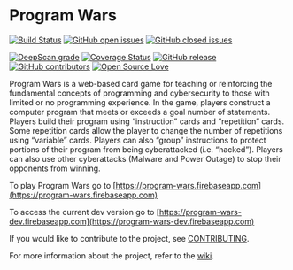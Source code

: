 # Program Wars
[![Build Status](https://travis-ci.org/SibylLab/Program-Wars.svg?branch=master)](https://travis-ci.org/SibylLab/Program-Wars)
[![GitHub open issues](https://img.shields.io/github/issues-raw/johnanvik/program-wars.svg)](https://github.com/johnanvik/program-wars/issues)
[![GitHub closed issues](https://img.shields.io/github/issues-closed-raw/johnanvik/program-wars.svg)](https://github.com/johnanvik/program-wars/issues)

[![DeepScan grade](https://deepscan.io/api/teams/10352/projects/13104/branches/214253/badge/grade.svg)](https://deepscan.io/dashboard#view=project&tid=10352&pid=13104&bid=214253)
[![Coverage Status](https://coveralls.io/repos/github/SibylLab/Program-Wars/badge.svg?branch=master)](https://coveralls.io/github/SibylLab/Program-Wars?branch=master)
[![GitHub release](https://img.shields.io/github/release/johnanvik/program-wars.svg)](https://github.com/johnanvik/program-wars/releases/latest)
[![GitHub contributors](https://img.shields.io/github/contributors/johnanvik/program-wars.svg)](https://github.com/johnanvik/program-wars/graphs/contributors)
[![Open Source Love](https://badges.frapsoft.com/os/gpl/gpl.svg?v=102)](https://github.com/johnanvik/open-source-badge/)

Program Wars is a web-based card game for teaching or reinforcing the fundamental concepts of programming and cybersecurity to
those with limited or no programming experience. In the game, players construct a computer program that meets or
exceeds a goal number of statements. Players build their program using “instruction” cards and “repetition” cards. Some repetition
cards allow the player to change the number of repetitions using “variable” cards. Players can also “group” instructions to protect
portions of their program from being cyberattacked (i.e. “hacked”). Players can also use other cyberattacks (Malware and Power Outage) to stop their opponents from winning.

To play Program Wars go to [https://program-wars.firebaseapp.com](https://program-wars.firebaseapp.com)

To access the current dev version go to [https://program-wars-dev.firebaseapp.com](https://program-wars-dev.firebaseapp.com)

If you would like to contribute to the project, see [CONTRIBUTING](CONTRIBUTING.md).

For more information about the project, refer to the [wiki](https://github.com/johnanvik/program-wars/wiki).
